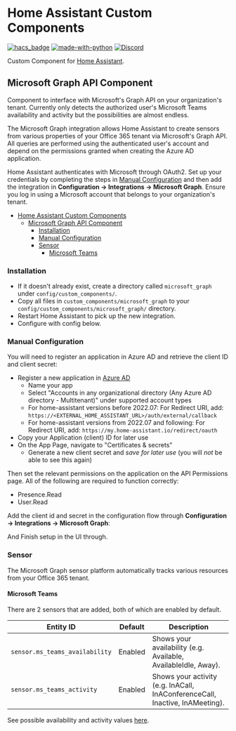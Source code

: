 # Home Assistant Custom Components

[![hacs_badge](https://img.shields.io/badge/HACS-Custom-orange.svg)](https://github.com/hacs/integration) [![made-with-python](https://img.shields.io/badge/Made%20with-Python-1f425f.svg)](https://www.python.org/)
[![Discord](https://img.shields.io/discord/330944238910963714?label=discord)](https://discord.gg/AnNenrd2)

Custom Component for [Home Assistant](http://www.home-assistant.io).

## Microsoft Graph API Component

Component to interface with Microsoft's Graph API on your organization's tenant.
Currently only detects the authorized user's Microsoft Teams availability and activity but the possibilities are almost endless.

The Microsoft Graph integration allows Home Assistant to create sensors from various properties of your Office 365 tenant via Microsoft's Graph API. All queries are performed using the authenticated user's account and depend on the permissions granted when creating the Azure AD application.

Home Assistant authenticates with Microsoft through OAuth2. Set up your credentials by completing the steps in [Manual Configuration](#manual-configuration) and then add the integration in **Configuration -> Integrations -> Microsoft Graph**. Ensure you log in using a Microsoft account that belongs to your organization's tenant.

- [Home Assistant Custom Components](#home-assistant-custom-components)
  - [Microsoft Graph API Component](#microsoft-graph-api-component)
    - [Installation](#installation)
    - [Manual Configuration](#manual-configuration)
    - [Sensor](#sensor)
      - [Microsoft Teams](#microsoft-teams)

### Installation

- If it doesn't already exist, create a directory called `microsoft_graph` under `config/custom_components/`.
- Copy all files in `custom_components/microsoft_graph` to your `config/custom_components/microsoft_graph/` directory.
- Restart Home Assistant to pick up the new integration.
- Configure with config below.

### Manual Configuration

You will need to register an application in Azure AD and retrieve the client ID and client secret:

- Register a new application in [Azure AD](https://portal.azure.com/#blade/Microsoft_AAD_RegisteredApps/ApplicationsListBlade)
  - Name your app
  - Select "Accounts in any organizational directory (Any Azure AD directory - Multitenant)" under supported account types
  - For home-assistant versions before 2022.07: For Redirect URI, add: `https://<EXTERNAL_HOME_ASSISTANT_URL>/auth/external/callback`
  - For home-assistant versions from 2022.07 and following: For Redirect URI, add: `https://my.home-assistant.io/redirect/oauth`
- Copy your Application (client) ID for later use
- On the App Page, navigate to "Certificates & secrets"
  - Generate a new client secret and *save for later use* (you will *not* be able to see this again)

Then set the relevant permissions on the application on the API Permissions page. All of the following are required to function correctly:

- Presence.Read
- User.Read

Add the client id and secret in the configuration flow through **Configuration -> Integrations -> Microsoft Graph**:

And Finish setup in the UI through.

### Sensor

The Microsoft Graph sensor platform automatically tracks various resources from your Office 365 tenant.

#### Microsoft Teams

There are 2 sensors that are added, both of which are enabled by default.

| Entity ID | Default | Description                                                                                        |
| ---------------------------------| ------ | -----------------------------------------------------------------------------|
| `sensor.ms_teams_availability` | Enabled  | Shows your availability (e.g. Available, AvailableIdle, Away).               |
| `sensor.ms_teams_activity`     | Enabled  | Shows your activity (e.g. InACall, InAConferenceCall, Inactive, InAMeeting). |

See possible availability and activity values [here](https://docs.microsoft.com/en-us/graph/api/resources/presence?view=graph-rest-beta#properties).
